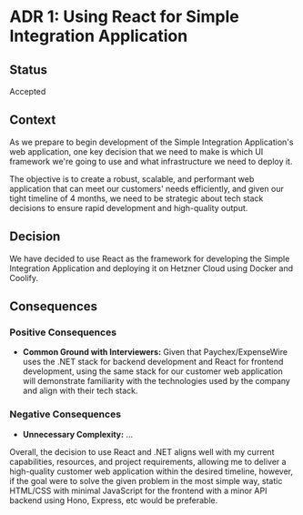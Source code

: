 # ADR 1: Using React for Simple Integration Application

## Status

Accepted

## Context

As we prepare to begin development of the Simple Integration Application's web application, one key decision that we need to make is which UI framework we're going to use and what infrastructure we need to deploy it.

The objective is to create a robust, scalable, and performant web application that can meet our customers' needs efficiently, and given our tight timeline of 4 months, we need to be strategic about tech stack decisions to ensure rapid development and high-quality output.

## Decision

We have decided to use React as the framework for developing the Simple Integration Application and deploying it on Hetzner Cloud using Docker and Coolify.

## Consequences

### Positive Consequences

- **Common Ground with Interviewers:** Given that Paychex/ExpenseWire uses the .NET stack for backend development and React for frontend development, using the same stack for our customer web application will demonstrate familiarity with the technologies used by the company and align with their tech stack.

### Negative Consequences

- **Unnecessary Complexity:** ...

Overall, the decision to use React and .NET aligns well with my current capabilities, resources, and project requirements, allowing me to deliver a high-quality customer web application within the desired timeline, however, if the goal were to solve the given problem in the most simple way, static HTML/CSS with minimal JavaScript for the frontend with a minor API backend using Hono, Express, etc would be preferable.
